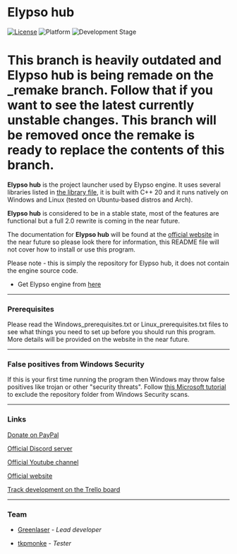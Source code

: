 # Elypso hub

[![License](https://img.shields.io/badge/license-Proprietary-blue)](LICENSE.md)
![Platform](https://img.shields.io/badge/platform-Windows%20%7C%20Linux-brightgreen)
![Development Stage](https://img.shields.io/badge/development-Release-brightgreen)

# This branch is heavily outdated and **Elypso hub** is being remade on the _remake branch. Follow that if you want to see the latest currently unstable changes. This branch will be removed once the remake is ready to replace the contents of this branch.

**Elypso hub** is the project launcher used by Elypso engine. It uses several libraries listed in [the library file](LIBRARIES.md), it is built with C++ 20 and it runs natively on Windows and Linux (tested on Ubuntu-based distros and Arch).

**Elypso hub** is considered to be in a stable state, most of the features are functional but a full 2.0 rewrite is coming in the near future.

The documentation for **Elypso hub** will be found at the [official website](https://elypsoengine.com) in the near future so please look there for information, this README file will not cover how to install or use this program.

Please note - this is simply the repository for Elypso hub, it does not contain the engine source code.
- Get Elypso engine from [here](https://github.com/Lost-Empire-Entertainment/Elypso-engine)

---

### Prerequisites

Please read the Windows_prerequisites.txt or Linux_prerequisites.txt files to see what things you need to set up before you should run this program. More details will be provided on the website in the near future.

---

### False positives from Windows Security

If this is your first time running the program then Windows may throw false positives like trojan or other "security threats". Follow [this Microsoft tutorial](https://support.microsoft.com/en-us/windows/add-an-exclusion-to-windows-security-811816c0-4dfd-af4a-47e4-c301afe13b26) to exclude the repository folder from Windows Security scans.

---

### Links

[Donate on PayPal](https://www.paypal.com/donate/?hosted_button_id=QWG8SAYX5TTP6)

[Official Discord server](https://discord.gg/jkvasmTND5)

[Official Youtube channel](https://youtube.com/greenlaser)

[Official website](https://elypsoengine.com)

[Track development on the Trello board](https://trello.com/b/hbt6ebCZ/elypso-engine)

---

### Team

* [Greenlaser](https://github.com/greeenlaser) - *Lead developer*

* [tkpmonke](https://github.com/tkpmonke) - *Tester*
